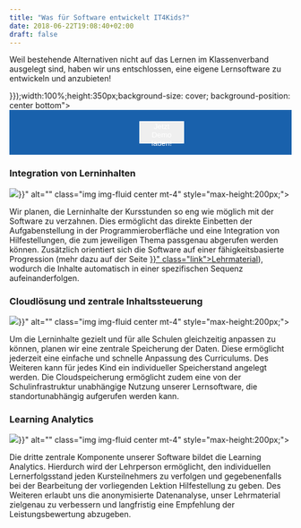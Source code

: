 ```yaml
---
title: "Was für Software entwickelt IT4Kids?"
date: 2018-06-22T19:08:40+02:00
draft: false
---
```


<div class="row">
    <div class="col-12">
        <p>
            Weil bestehende Alternativen nicht auf das Lernen im Klassenverband ausgelegt sind, haben wir uns entschlossen, eine eigene Lernsoftware zu entwickeln und anzubieten!
        </p>
    </div>
</div>
<div class="row">
    <div class="d-lg-none jumbotron" style="background-image:url({{< relURL "/img/software_one.jpg" >}});width:100%;height:350px;background-size: cover; background-position: center bottom"></div>
    <div id="softwareDemoContainer" class="d-none d-lg-block" style="background: #1961ac;width: 100%;max-height:600px">
    <button id="loadDemoButton" type="button" class="btn btn-primary" style="position: relative;margin: 20px; left: 42%;width: 16%;height: 40px;color: white;border: white 1px solid;">Jetzt Demo laden!</button>
    </div>
</div>
<div class="row pb-5 pt-5">
    <div class="col-md-6 col-12 mb-4 text-center">
        <h3 class="center">Integration von Lerninhalten</h3>
        <img src="{{< relURL "/img/icon-puzzle.svg" >}}" alt="" class="img img-fluid center mt-4" style="max-height:200px;">
    </div>
    <div class="col-md-6 col-12">
        <p>
            Wir planen, die Lerninhalte der Kursstunden so eng wie möglich mit der Software zu verzahnen. Dies ermöglicht das direkte Einbetten der Aufgabenstellung in der Programmieroberfläche und eine Integration von Hilfestellungen, die zum jeweiligen Thema passgenau abgerufen werden können. Zusätzlich orientiert sich die Software auf einer fähigkeitsbasierte Progression (mehr dazu auf der Seite <a href="{{< relref "lehrmaterial.md" >}}" class="link">Lehrmaterial</a>), wodurch die Inhalte automatisch in einer spezifischen Sequenz aufeinanderfolgen.
        </p>
    </div>
</div>
<div class="row pb-5 pt-5">
    <div class="col-md-6 col-12 order-md-2 mb-4 text-center">
        <h3 class="center">Cloudlösung und zentrale Inhaltssteuerung</h3>
        <img src="{{< relURL "/img/icon-server.svg" >}}" alt="" class="img img-fluid center mt-4" style="max-height:200px;">
    </div>
    <div class="col-md-6 order-md-1 col-12">
        <p>
            Um die Lerninhalte gezielt und für alle Schulen gleichzeitig anpassen zu können, planen wir eine zentrale Speicherung der Daten. Diese ermöglicht jederzeit eine einfache und schnelle Anpassung des Curriculums. Des Weiteren kann für jedes Kind ein individueller Speicherstand angelegt werden. Die Cloudspeicherung ermöglicht zudem eine von der Schulinfrastruktur unabhängige Nutzung unserer Lernsoftware, die standortunabhängig aufgerufen werden kann.
        </p>
    </div>
</div>
<div class="row pb-5 pt-5">
    <div class="col-md-6 col-12 mb-4 text-center">
        <h3 class="center">Learning Analytics</h3>
        <img src="{{< relURL "/img/icon-analyse.svg" >}}" alt="" class="img img-fluid center mt-4" style="max-height:200px;">
    </div>
    <div class="col-md-6 col-12">
        <p>
            Die dritte zentrale Komponente unserer Software bildet die Learning Analytics. Hierdurch wird der Lehrperson ermöglicht, den individuellen Lernerfolgsstand jeden Kursteilnehmers zu verfolgen und gegebenenfalls bei der Bearbeitung der vorliegenden Lektion Hilfestellung zu geben. Des Weiteren erlaubt uns die anonymisierte Datenanalyse, unser Lehrmaterial zielgenau zu verbessern und langfristig eine Empfehlung der Leistungsbewertung abzugeben.
        </p>
    </div>
</div>
<div>
<script>
window.addEventListener('load', function() {
    var softwareDemoContainer = $('#softwareDemoContainer');
    var softwareDemoButton = $('#loadDemoButton');
    softwareDemoButton.click(function() {
        softwareDemoButton.remove()
        softwareDemoContainer.append('<iframe id="softwareDemo" src="https://it4kids.github.io/blockster/" style="background: white; width: 100%;height: 600px;border: none;"></iframe>');
    });
})
</script>
</div>
